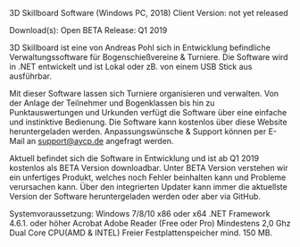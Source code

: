 3D Skillboard Software (Windows PC, 2018)
Client Version: not yet released

Download(s):
Open BETA Release: Q1 2019

3D Skillboard ist eine von Andreas Pohl sich in Entwicklung befindliche Verwaltungssoftware für Bogenschießvereine & Turniere.
Die Software wird in .NET entwickelt und ist Lokal oder zB. von einem USB Stick aus ausführbar.

Mit dieser Software lassen sich Turniere organisieren und verwalten. Von der Anlage der Teilnehmer und Bogenklassen bis hin zu Punktauswertungen und Urkunden verfügt die Software über eine einfache und instinktive Bedienung. Die Software kann kostenlos über diese Website heruntergeladen werden.
Anpassungswünsche & Support können per E-Mail an support@aycp.de angefragt werden.

Aktuell befindet sich die Software in Entwicklung und ist ab Q1 2019 kostenlos als BETA Version downloadbar.
Unter BETA Version verstehen wir ein unfertiges Produkt, welches noch Fehler beinhalten kann und Probleme verursachen kann. Über den integrierten Updater kann immer die aktuellste Version der Software heruntergeladen werden oder aber via GitHub.

Systemvoraussetzung:
Windows 7/8/10 x86 oder x64
.NET Framework 4.6.1. oder höher
Acrobat Adobe Reader (Free oder Pro)
Mindestens 2,0 Ghz Dual Core CPU(AMD & INTEL)
Freier Festplattenspeicher mind. 150 MB.
